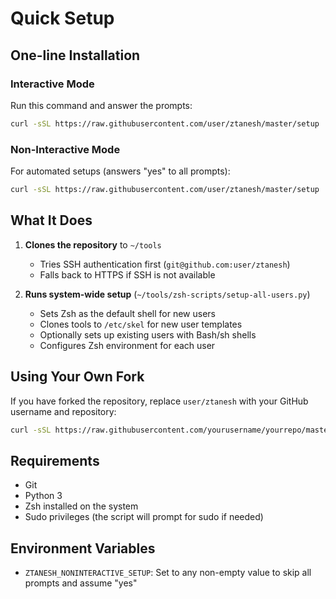 # Quick Setup

## One-line Installation

### Interactive Mode
Run this command and answer the prompts:

```bash
curl -sSL https://raw.githubusercontent.com/user/ztanesh/master/setup | bash -s -- user/ztanesh
```

### Non-Interactive Mode
For automated setups (answers "yes" to all prompts):

```bash
curl -sSL https://raw.githubusercontent.com/user/ztanesh/master/setup | ZTANESH_NONINTERACTIVE_SETUP=1 bash -s -- user/ztanesh
```

## What It Does

1. **Clones the repository** to `~/tools`
   - Tries SSH authentication first (`git@github.com:user/ztanesh`)
   - Falls back to HTTPS if SSH is not available

2. **Runs system-wide setup** (`~/tools/zsh-scripts/setup-all-users.py`)
   - Sets Zsh as the default shell for new users
   - Clones tools to `/etc/skel` for new user templates
   - Optionally sets up existing users with Bash/sh shells
   - Configures Zsh environment for each user

## Using Your Own Fork

If you have forked the repository, replace `user/ztanesh` with your GitHub username and repository:

```bash
curl -sSL https://raw.githubusercontent.com/yourusername/yourrepo/master/setup | bash -s -- yourusername/yourrepo
```

## Requirements

- Git
- Python 3
- Zsh installed on the system
- Sudo privileges (the script will prompt for sudo if needed)

## Environment Variables

- `ZTANESH_NONINTERACTIVE_SETUP`: Set to any non-empty value to skip all prompts and assume "yes"